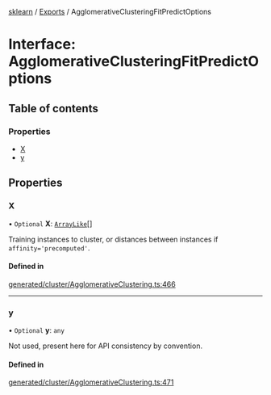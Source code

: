 [sklearn](../readme.md) / [Exports](../modules.md) / AgglomerativeClusteringFitPredictOptions

# Interface: AgglomerativeClusteringFitPredictOptions

## Table of contents

### Properties

- [X](AgglomerativeClusteringFitPredictOptions.md#x)
- [y](AgglomerativeClusteringFitPredictOptions.md#y)

## Properties

### X

• `Optional` **X**: [`ArrayLike`](../modules.md#arraylike)[]

Training instances to cluster, or distances between instances if `affinity='precomputed'`.

#### Defined in

[generated/cluster/AgglomerativeClustering.ts:466](https://github.com/transitive-bullshit/scikit-learn-ts/blob/367336a/packages/sklearn/src/generated/cluster/AgglomerativeClustering.ts#L466)

___

### y

• `Optional` **y**: `any`

Not used, present here for API consistency by convention.

#### Defined in

[generated/cluster/AgglomerativeClustering.ts:471](https://github.com/transitive-bullshit/scikit-learn-ts/blob/367336a/packages/sklearn/src/generated/cluster/AgglomerativeClustering.ts#L471)
